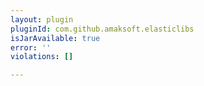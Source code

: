 ```yaml
---
layout: plugin
pluginId: com.github.amaksoft.elasticlibs
isJarAvailable: true
error: ''
violations: []

---
```

